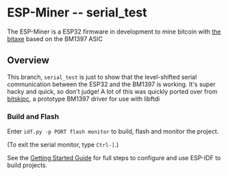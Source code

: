 # ESP-Miner -- serial_test

The ESP-Miner is a ESP32 firmware in development to mine bitcoin with [the bitaxe](https://github.com/skot/bitaxe) based on the BM1397 ASIC

## Overview

This branch, `serial_test` is just to show that the level-shifted serial communication between the ESP32 and the BM1397 is working. It's super hacky and quick, so don't judge! 
A lot of this was quickly ported over from [bitskipc](https://github.com/skot/bitskipc), a prototype BM1397 driver for use with libftdi

### Build and Flash

Enter `idf.py -p PORT flash monitor` to build, flash and monitor the project.

(To exit the serial monitor, type ``Ctrl-]``.)

See the [Getting Started Guide](https://docs.espressif.com/projects/esp-idf/en/latest/get-started/index.html) for full steps to configure and use ESP-IDF to build projects.

